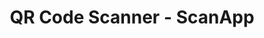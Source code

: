 ---
layout: index
title: "QR Code Scanner - ScanApp"
meta_title: "QR Code Scanner - Scan QR Code with webcam or files"
meta_description: "Use ScanApp to scan QR or different Bar Codes on your web browser using camera or images. Works for free on PC, Mac, Android, IOS without any sign up!"
page_visible_description: "Use ScanApp to scan QR codes or different types of Bar Codes on your web browser using camera or images on the device. Scanning is supported on PC, Mac, Android or IOS and works 100% free! No signups required!"
---